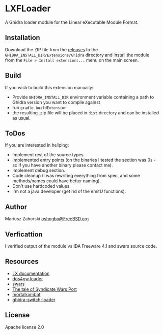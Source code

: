 # LXFLoader

A Ghidra loader module for the Linear eXecutable Module Format.

## Installation

Download the ZIP file from the [releases](https://github.com/oshogbo/ghidra-lx-loader/releases) to the `GHIDRA_INSTALL_DIR/Extensions/Ghidra` directory and install the module from the `File > Install extensions...` menu on the main screen.

## Build

If you wish to build this extension manually:
* Provide `GHIDRA_INSTALL_DIR` environment variable containing a path to Ghidra version you want to compile against
* run `gradle buildExtension`
* the resulting .zip file will be placed in `dist` directory and can be installed as usual.

## ToDos

If you are interested in hellping:
* Implement rest of the source types.
* Implemented entry points (on the binaries I tested the section was 0s - so if you have another binary please contact me).
* Implement debug section.
* Code cleanup (I was rewriting everything from spec, and some methods/names could have better naming).
* Don't use hardcoded values.
* I'm not a java developer (get rid of the emitU functions).

## Author

Mariusz Zaborski <oshogbo@FreeBSD.org>

## Verficattion

I verified output of the module vs IDA Freeware 4.1 and swars source code.

## Resources

* [LX documentation](http://www.textfiles.com/programming/FORMATS/lxexe.txt)
* [dos4gw loader](https://github.com/BoomerangDecompiler/boomerang/tree/next/loader/exe/dos4gw)
* [swars](http://swars.vexillium.org/)
* [The tale of Syndicate Wars Port](https://gynvael.coldwind.pl/?id=279)
* [mortalkombat](http://blog.rewolf.pl/blog/?p=1837)
* [ghidra-switch-loader](https://github.com/Adubbz/Ghidra-Switch-Loader/)

## License
Apache license 2.0
